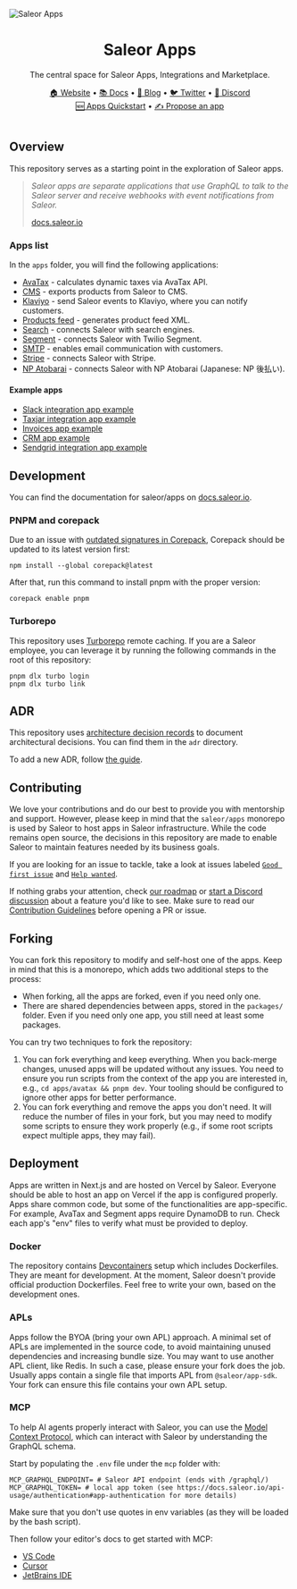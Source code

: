![Saleor Apps](https://user-images.githubusercontent.com/44495184/208925145-78c5022c-1a6c-4f2c-8f4f-7500e7afcaf0.png)

<div align="center">
  <h1>Saleor Apps</h1>
</div>

<div align="center">
  <p>The central space for Saleor Apps, Integrations and Marketplace.
</div>

<div align="center">
  <a href="https://saleor.io/">🏠 Website</a>
  <span> • </span>
  <a href="https://docs.saleor.io/">📚 Docs</a>
  <span> • </span>
  <a href="https://saleor.io/blog/">📰 Blog</a>
  <span> • </span>
  <a href="https://twitter.com/getsaleor">🐦 Twitter</a>
  <span> • </span>
  <a href="https://saleor.io/discord">💬 Discord</a>
</div>

<div align="center">
  <a href="https://docs.saleor.io/developer/extending/apps/quickstart">🆕 Apps Quickstart</a>
  <span> • </span>
  <a href="https://github.com/saleor/apps/discussions/categories/integrations-features">✍️ Propose an app</a>
</div>

<br/>

## Overview

This repository serves as a starting point in the exploration of Saleor apps.

> _Saleor apps are separate applications that use GraphQL to talk to the Saleor server and receive webhooks with event notifications from Saleor._
>
> [docs.saleor.io](https://docs.saleor.io/developer/extending/apps/overview)

### Apps list

In the `apps` folder, you will find the following applications:

- [AvaTax](./apps/avatax) - calculates dynamic taxes via AvaTax API.
- [CMS](./apps/cms) - exports products from Saleor to CMS.
- [Klaviyo](./apps/klaviyo) - send Saleor events to Klaviyo, where you can notify customers.
- [Products feed](./apps/products-feed) - generates product feed XML.
- [Search](./apps/search) - connects Saleor with search engines.
- [Segment](./apps/segment/) - connects Saleor with Twilio Segment.
- [SMTP](./apps/smtp) - enables email communication with customers.
- [Stripe](./apps/stripe/) - connects Saleor with Stripe.
- [NP Atobarai](./apps/np-atobarai/) - connects Saleor with NP Atobarai (Japanese: NP 後払い).

#### Example apps

- [Slack integration app example](https://github.com/saleor/examples/tree/main/example-app-slack)
- [Taxjar integration app example](https://github.com/saleor/examples/tree/main/example-app-taxjar)
- [Invoices app example](https://github.com/saleor/examples/tree/main/example-app-invoices)
- [CRM app example](https://github.com/saleor/examples/tree/main/example-app-crm)
- [Sendgrid integration app example](https://github.com/saleor/examples/tree/main/example-app-sendgrid)

## Development

You can find the documentation for saleor/apps on [docs.saleor.io](https://docs.saleor.io/developer/extending/apps/local-app-development).

### PNPM and corepack

Due to an issue with [outdated signatures in Corepack](https://github.com/nodejs/corepack/issues/612), Corepack should be updated to its latest version first:

```shell
npm install --global corepack@latest
```

After that, run this command to install pnpm with the proper version:

```shell
corepack enable pnpm
```

### Turborepo

This repository uses [Turborepo](https://turbo.build/) remote caching. If you are a Saleor employee, you can leverage it by running the following commands in the root of this repository:

```shell
pnpm dlx turbo login
pnpm dlx turbo link
```

## ADR

This repository uses [architecture decision records](https://cognitect.com/blog/2011/11/15/documenting-architecture-decisions) to document architectural decisions. You can find them in the `adr` directory.

To add a new ADR, follow [the guide](https://github.com/npryce/adr-tools).

## Contributing

We love your contributions and do our best to provide you with mentorship and support. However, please keep in mind that the `saleor/apps` monorepo is used by Saleor to host apps in Saleor infrastructure. While the code remains open source, the decisions in this repository are made to enable Saleor to maintain features needed by its business goals.

If you are looking for an issue to tackle, take a look at issues labeled [`Good first issue`](https://github.com/saleor/apps/issues?q=is%3Aopen+is%3Aissue+label%3A%22good+first+issue%22+) and [`Help wanted`](https://github.com/saleor/apps/issues?q=is%3Aopen+is%3Aissue+label%3A%22help+wanted%22).

If nothing grabs your attention, check [our roadmap](https://saleor.io/roadmap) or [start a Discord discussion](https://saleor.io/discord) about a feature you'd like to see. Make sure to read our [Contribution Guidelines](http://docs.saleor.io/developer/community/contributing) before opening a PR or issue.

## Forking 

You can fork this repository to modify and self-host one of the apps. Keep in mind that this is a monorepo, which adds two additional steps to the process:
- When forking, all the apps are forked, even if you need only one.
- There are shared dependencies between apps, stored in the `packages/` folder. Even if you need only one app, you still need at least some packages.

You can try two techniques to fork the repository:
1. You can fork everything and keep everything. When you back-merge changes, unused apps will be updated without any issues. You need to ensure you run scripts from the context of the app you are interested in, e.g., `cd apps/avatax && pnpm dev`. Your tooling should be configured to ignore other apps for better performance.
2. You can fork everything and remove the apps you don't need. It will reduce the number of files in your fork, but you may need to modify some scripts to ensure they work properly (e.g., if some root scripts expect multiple apps, they may fail).


## Deployment

Apps are written in Next.js and are hosted on Vercel by Saleor. Everyone should be able to host an app on Vercel if the app is configured properly. Apps share common code, but some of the functionalities are app-specific. For example, AvaTax and Segment apps require DynamoDB to run. Check each app's "env" files to verify what must be provided to deploy.

### Docker

The repository contains [Devcontainers](https://containers.dev/) setup which includes Dockerfiles. They are meant for development. At the moment, Saleor doesn't provide official production Dockerfiles. Feel free to write your own, based on the development ones.

### APLs

Apps follow the BYOA (bring your own APL) approach. A minimal set of APLs are implemented in the source code, to avoid maintaining unused dependencies and increasing bundle size. You may want to use another APL client, like Redis. In such a case, please ensure your fork does the job. Usually apps contain a single file that imports APL from `@saleor/app-sdk`. Your fork can ensure this file contains your own APL setup.

### MCP

To help AI agents properly interact with Saleor, you can use the [Model Context Protocol](https://modelcontextprotocol.io/introduction), which can interact with Saleor by understanding the GraphQL schema.

Start by populating the `.env` file under the `mcp` folder with:

```
MCP_GRAPHQL_ENDPOINT= # Saleor API endpoint (ends with /graphql/)
MCP_GRAPHQL_TOKEN= # local app token (see https://docs.saleor.io/api-usage/authentication#app-authentication for more details)
```

Make sure that you don't use quotes in env variables (as they will be loaded by the bash script).

Then follow your editor's docs to get started with MCP:

- [VS Code](https://code.visualstudio.com/docs/copilot/chat/mcp-servers)
- [Cursor](https://docs.cursor.com/context/model-context-protocol#configuration-locations)
- [JetBrains IDE](https://www.jetbrains.com/help/ai-assistant/configure-an-mcp-server.html)
